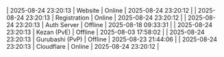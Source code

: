| 2025-08-24 23:20:13 | Website | Online | 2025-08-24 23:20:12 |
| 2025-08-24 23:20:13 | Registration | Online | 2025-08-24 23:20:12 |
| 2025-08-24 23:20:13 | Auth Server | Offline | 2025-08-18 09:33:31 |
| 2025-08-24 23:20:13 | Kezan (PvE) | Offline | 2025-08-03 17:58:02 |
| 2025-08-24 23:20:13 | Gurubashi (PvP) | Offline | 2025-08-23 21:44:06 |
| 2025-08-24 23:20:13 | Cloudflare | Online | 2025-08-24 23:20:12 |
